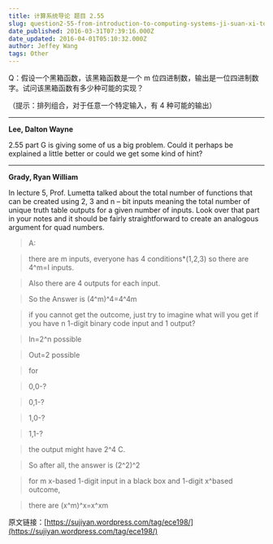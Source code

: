 ```yaml
---
title: 计算系统导论 题目 2.55
slug: question2-55-from-introduction-to-computing-systems-ji-suan-xi-tong-dao-lun-2-55
date_published: 2016-03-31T07:39:16.000Z
date_updated: 2016-04-01T05:10:32.000Z
author: Jeffey Wang
tags: Other
---
```


Q：假设一个黑箱函数，该黑箱函数是一个 m 位四进制数，输出是一位四进制数字。试问该黑箱函数有多少种可能的实现？

（提示：排列组合，对于任意一个特定输入，有 4 种可能的输出）

---

**Lee, Dalton Wayne**

2.55 part G is giving some of us a big problem. Could it perhaps be explained a little better or could we get some kind of hint?

---

**Grady, Ryan William**

In lecture 5, Prof. Lumetta talked about the total number of functions that can be created using 2, 3 and n – bit inputs meaning the total number of unique truth table outputs for a given number of inputs. Look over that part in your notes and it should be fairly straightforward to create an analogous argument for quad numbers.

> A:

> there are m inputs, everyone has 4 conditions\*(1,2,3) so there are 4^m=I inputs.

> Also there are 4 outputs for each input.

> So the Answer is (4^m)^4=4^4m

> if you cannot get the outcome, just try to imagine what will you get if you have n 1-digit binary code input and 1 output?

> In=2^n possible

> Out=2 possible

> for

> 0,0-?

> 0,1-?

> 1,0-?

> 1,1-?

> the output might have 2^4 C.

> So after all, the answer is (2^2)^2

> for m x-based 1-digit input in a black box and 1-digit x^based outcome,

> there are (x^m)^x=x^xm

原文链接：[https://sujiyan.wordpress.com/tag/ece198/](https://sujiyan.wordpress.com/tag/ece198/)
